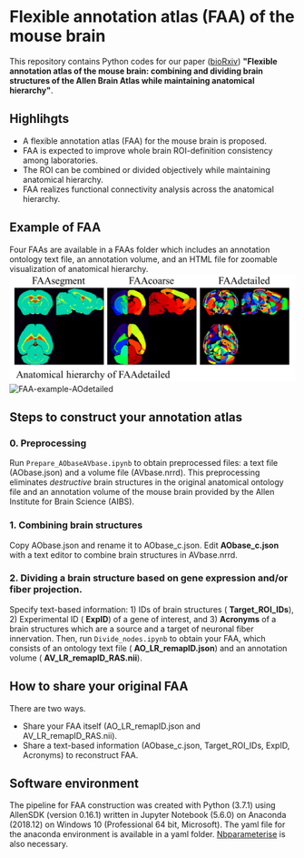 # Flexible annotation atlas (FAA) of the mouse brain

This repository contains Python codes for our paper ([bioRxiv](https://doi.org/10.1101/2020.02.17.953547)) __"Flexible annotation atlas of the mouse brain: combining and dividing brain structures of the Allen Brain Atlas while maintaining anatomical hierarchy"__.

## Highlihgts
- A flexible annotation atlas (FAA) for the mouse brain is proposed.
- FAA is expected to improve whole brain ROI-definition consistency among laboratories.
- The ROI can be combined or divided objectively while maintaining anatomical hierarchy.
- FAA realizes functional connectivity analysis across the anatomical hierarchy.

## Example of FAA
Four FAAs are available in a FAAs folder which includes an annotation ontology text file, an annotation volume, and an HTML file for zoomable visualization of anatomical hierarchy.
![FAA-example-AVs](FAAs/FAA-AVs.png)
![FAA-example-AOdetailed](FAAs/FAA-AOdetailed.gif)

## Steps to construct your annotation atlas
### 0. Preprocessing
Run `Prepare_AObaseAVbase.ipynb` to obtain preprocessed files: a text file (AObase.json) and a volume file (AVbase.nrrd). This preprocessing eliminates _destructive_ brain structures in the original anatomical ontology file and an annotation volume of the mouse brain provided by the Allen Institute for Brain Science (AIBS).

### 1. Combining brain structures
Copy AObase.json and rename it to AObase_c.json. Edit __AObase_c.json__ with a text editor to combine brain structures in AVbase.nrrd.

### 2. Dividing a brain structure based on gene expression and/or fiber projection.
Specify text-based information: 1) IDs of brain structures ( __Target_ROI_IDs__), 2) Experimental ID ( __ExpID__) of a gene of interest, and 3) __Acronyms__ of a brain structures which are a source and a target of neuronal fiber innervation. Then, run `Divide_nodes.ipynb` to obtain your FAA, which consists of an ontology text file ( __AO_LR_remapID.json__) and an annotation volume ( __AV_LR_remapID_RAS.nii__).

## How to share your original FAA
There are two ways.
- Share your FAA itself (AO_LR_remapID.json and AV_LR_remapID_RAS.nii).
- Share a text-based information (AObase_c.json, Target_ROI_IDs, ExpID, Acronyms) to reconstruct FAA.

## Software environment
The pipeline for FAA construction was created with Python (3.7.1) using AllenSDK (version 0.16.1) written in Jupyter Notebook (5.6.0) on Anaconda (2018.12) on Windows 10 (Professional 64 bit, Microsoft). The yaml file for the anaconda environment is available in a yaml folder. [Nbparameterise](https://github.com/takluyver/nbparameterise) is also necessary.
